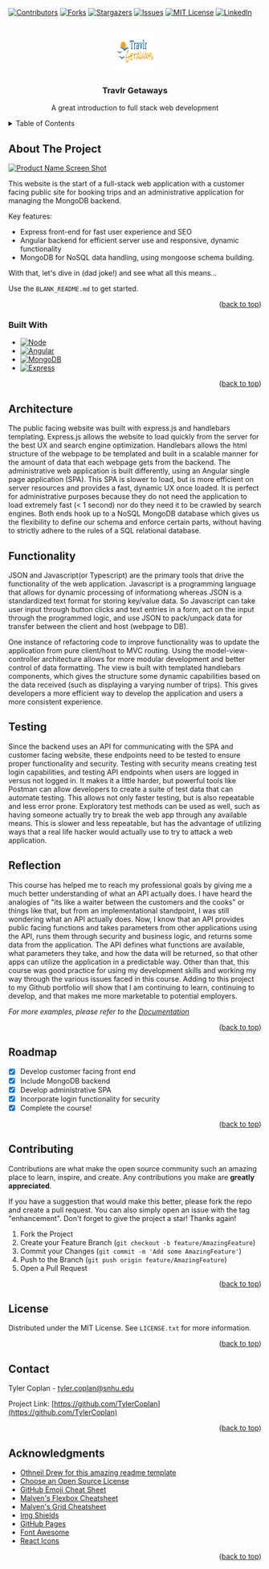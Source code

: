 <!-- Improved compatibility of back to top link: See: https://github.com/othneildrew/Best-README-Template/pull/73 -->
<a name="readme-top"></a>
<!--
*** Thanks for checking out the Best-README-Template. If you have a suggestion
*** that would make this better, please fork the repo and create a pull request
*** or simply open an issue with the tag "enhancement".
*** Don't forget to give the project a star!
*** Thanks again! Now go create something AMAZING! :D
-->



<!-- PROJECT SHIELDS -->
<!--
*** I'm using markdown "reference style" links for readability.
*** Reference links are enclosed in brackets [ ] instead of parentheses ( ).
*** See the bottom of this document for the declaration of the reference variables
*** for contributors-url, forks-url, etc. This is an optional, concise syntax you may use.
*** https://www.markdownguide.org/basic-syntax/#reference-style-links
-->
[![Contributors][contributors-shield]][contributors-url]
[![Forks][forks-shield]][forks-url]
[![Stargazers][stars-shield]][stars-url]
[![Issues][issues-shield]][issues-url]
[![MIT License][license-shield]][license-url]
[![LinkedIn][linkedin-shield]][linkedin-url]

<!-- PROJECT LOGO -->
<br />
<div align="center">
  <a href="https://github.com/TylerCoplan/cs465-fullstack/">
    <img src="public/images/logo.png" alt="Logo" width="80" height="80">
  </a>

  <h3 align="center">Travlr Getaways</h3>

  <p align="center">
    A great introduction to full stack web development
    <br />
</div>



<!-- TABLE OF CONTENTS -->
<details>
  <summary>Table of Contents</summary>
  <ol>
    <li>
      <a href="#about-the-project">About The Project</a>
      <ul>
        <li><a href="#built-with">Built With</a></li>
      </ul>
    </li>
    <li>
      <a href="#architecture">Architecture</a>
    </li>
    <li><a href="#functionality">Usage</a></li>
    <li><a href="#testing">Testing</a></li>
    <li><a href="#reflection">Reflection</a></li>
    <li><a href="#license">License</a></li>
    <li><a href="#contact">Contact</a></li>
    <li><a href="#acknowledgments">Acknowledgments</a></li>
  </ol>
</details>



<!-- ABOUT THE PROJECT -->
## About The Project

[![Product Name Screen Shot][product-screenshot]](public/images/dive-site.png)

This website is the start of a full-stack web application with a customer facing public site for booking
trips and an administrative application for managing the MongoDB backend.

Key features:
* Express front-end for fast user experience and SEO
* Angular backend for efficient server use and responsive, dynamic functionality
* MongoDB for NoSQL data handling, using mongoose schema building.

With that, let's dive in (dad joke!) and see what all this means...

Use the `BLANK_README.md` to get started.

<p align="right">(<a href="#readme-top">back to top</a>)</p>



### Built With

* [![Node][Node.js]][Node-url]
* [![Angular][Angular.io]][Angular-url]
* [![MongoDB][MongoDB]][MongoDB-url]
* [![Express][Express.js]][Express.js-url]

<p align="right">(<a href="#readme-top">back to top</a>)</p>



<!-- GETTING STARTED -->
## Architecture

The public facing website was built with express.js and handlebars templating. Express.js allows the
website to load quickly from the server for the best UX and search engine optimization. Handlebars 
allows the html structure of the webpage to be templated and built in a scalable manner for the amount
of data that each webpage gets from the backend. The administrative web application is built differently,
using an Angular single page application (SPA). This SPA is slower to load, but is more efficient on server
resources and provides a fast, dynamic UX once loaded. It is perfect for administrative purposes because
they do not need the application to load extremely fast (< 1 second) nor do they need it to be crawled
by search engines. Both ends hook up to a NoSQL MongoDB database which gives us the flexibility to define
our schema and enforce certain parts, without having to strictly adhere to the rules of a SQL relational database.


## Functionality

JSON and Javascript(or Typescript) are the primary tools that drive the functionality of the web application.
Javascript is a programming language that allows for dynamic processing of informationg whereas JSON is a
standardized text format for storing key/value data. So Javascript can take user input through button clicks
and text entries in a form, act on the input through the programmed logic, and use JSON to pack/unpack data
for transfer between the client and host (webpage to DB).

One instance of refactoring code to improve functionality was to update the application from pure client/host
to MVC routing. Using the model-view-controller architecture allows for more modular development and better
control of data formatting. The view is built with templated handlebars components, which gives the structure
some dynamic capabilities based on the data received (such as displaying a varying number of trips). This gives
developers a more efficient way to develop the application and users a more consistent experience.

## Testing

Since the backend uses an API for communicating with the SPA and customer facing website, these endpoints
need to be tested to ensure proper functionality and security. Testing with security means creating test
login capabilities, and testing API endpoints when users are logged in versus not logged in. It makes it a 
little harder, but powerful tools like Postman can allow developers to create a suite of test data that
can automate testing. This allows not only faster testing, but is also repeatable and less error prone.
Exploratory test methods can be used as well, such as having someone actually try to break the web app through
any available means. This is slower and less repeatable, but has the advantage of utilizing ways that a real
life hacker would actually use to try to attack a web application.

<!-- USAGE EXAMPLES -->
## Reflection

This course has helped me to reach my professional goals by giving me a much better understanding of what 
an API actually does. I have heard the analogies of "its like a waiter between the customers and the cooks"
or things like that, but from an implementational standpoint, I was still wondering what an API actually does.
Now, I know that an API provides public facing functions and takes parameters from other applications using the
API, runs them through security and business logic, and returns some data from the application. The API defines
what functions are available, what parameters they take, and how the data will be returned, so that other apps
can utilize the application in a predictable way. Other than that, this course was good practice for using my
development skills and working my way through the various issues faced in this course. Adding to this project
to my Github portfolio will show that I am continuing to learn, continuing to develop, and that makes me more
marketable to potential employers.

_For more examples, please refer to the [Documentation](https://example.com)_

<p align="right">(<a href="#readme-top">back to top</a>)</p>



<!-- ROADMAP -->
## Roadmap

- [x] Develop customer facing front end
- [x] Include MongoDB backend
- [x] Develop administrative SPA
- [x] Incorporate login functionality for security
- [x] Complete the course!

<p align="right">(<a href="#readme-top">back to top</a>)</p>



<!-- CONTRIBUTING -->
## Contributing

Contributions are what make the open source community such an amazing place to learn, inspire, and create. Any contributions you make are **greatly appreciated**.

If you have a suggestion that would make this better, please fork the repo and create a pull request. You can also simply open an issue with the tag "enhancement".
Don't forget to give the project a star! Thanks again!

1. Fork the Project
2. Create your Feature Branch (`git checkout -b feature/AmazingFeature`)
3. Commit your Changes (`git commit -m 'Add some AmazingFeature'`)
4. Push to the Branch (`git push origin feature/AmazingFeature`)
5. Open a Pull Request

<p align="right">(<a href="#readme-top">back to top</a>)</p>



<!-- LICENSE -->
## License

Distributed under the MIT License. See `LICENSE.txt` for more information.

<p align="right">(<a href="#readme-top">back to top</a>)</p>



<!-- CONTACT -->
## Contact

Tyler Coplan - tyler.coplan@snhu.edu

Project Link: [https://github.com/TylerCoplan](https://github.com/TylerCoplan)

<p align="right">(<a href="#readme-top">back to top</a>)</p>



<!-- ACKNOWLEDGMENTS -->
## Acknowledgments

* [Othneil Drew for this amazing readme template](https://github.com/othneildrew/Best-README-Template)
* [Choose an Open Source License](https://choosealicense.com)
* [GitHub Emoji Cheat Sheet](https://www.webpagefx.com/tools/emoji-cheat-sheet)
* [Malven's Flexbox Cheatsheet](https://flexbox.malven.co/)
* [Malven's Grid Cheatsheet](https://grid.malven.co/)
* [Img Shields](https://shields.io)
* [GitHub Pages](https://pages.github.com)
* [Font Awesome](https://fontawesome.com)
* [React Icons](https://react-icons.github.io/react-icons/search)

<p align="right">(<a href="#readme-top">back to top</a>)</p>



<!-- MARKDOWN LINKS & IMAGES -->
<!-- https://www.markdownguide.org/basic-syntax/#reference-style-links -->
[contributors-shield]: https://img.shields.io/github/contributors/othneildrew/Best-README-Template.svg?style=for-the-badge
[contributors-url]: https://github.com/othneildrew/Best-README-Template/graphs/contributors
[forks-shield]: https://img.shields.io/github/forks/othneildrew/Best-README-Template.svg?style=for-the-badge
[forks-url]: https://github.com/othneildrew/Best-README-Template/network/members
[stars-shield]: https://img.shields.io/github/stars/othneildrew/Best-README-Template.svg?style=for-the-badge
[stars-url]: https://github.com/othneildrew/Best-README-Template/stargazers
[issues-shield]: https://img.shields.io/github/issues/othneildrew/Best-README-Template.svg?style=for-the-badge
[issues-url]: https://github.com/othneildrew/Best-README-Template/issues
[license-shield]: https://img.shields.io/github/license/othneildrew/Best-README-Template.svg?style=for-the-badge
[license-url]: https://github.com/othneildrew/Best-README-Template/blob/master/LICENSE.txt
[linkedin-shield]: https://img.shields.io/badge/-LinkedIn-black.svg?style=for-the-badge&logo=linkedin&colorB=555
[linkedin-url]: www.linkedin.com/in/tyler-coplan
[product-screenshot]: images/screenshot.png
[Node.js]: https://img.shields.io/npm/v/npm
[Node-url]: https://nodejs.org/en/
[MongoDB]: https://img.shields.io/badge/MongoDB-v5.0-green
[MongoDB-url]: https://www.mongodb.com/
[Angular.io]: https://img.shields.io/badge/Angular-DD0031?style=for-the-badge&logo=angular&logoColor=white
[Angular-url]: https://angular.io/
[Express.js]: https://img.shields.io/badge/Express-v4.16.1-blue
[Express.js-url]: https://expressjs.com/